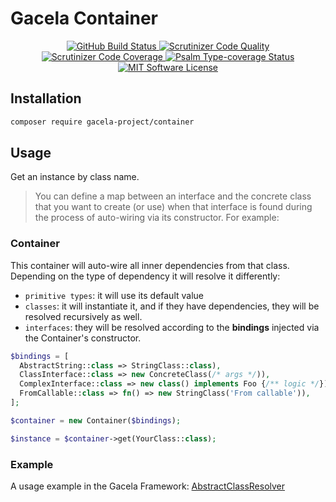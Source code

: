 # Gacela Container

<p align="center">
  <a href="https://github.com/gacela-project/container/actions">
    <img src="https://github.com/gacela-project/container/workflows/CI/badge.svg" alt="GitHub Build Status">
  </a>
  <a href="https://scrutinizer-ci.com/g/gacela-project/container/?branch=main">
    <img src="https://scrutinizer-ci.com/g/gacela-project/container/badges/quality-score.png?b=main" alt="Scrutinizer Code Quality">
  </a>
  <a href="https://scrutinizer-ci.com/g/gacela-project/container/?branch=main">
    <img src="https://scrutinizer-ci.com/g/gacela-project/container/badges/coverage.png?b=main" alt="Scrutinizer Code Coverage">
  </a>
  <a href="https://shepherd.dev/github/gacela-project/container">
    <img src="https://shepherd.dev/github/gacela-project/container/coverage.svg" alt="Psalm Type-coverage Status">
  </a>
  <a href="https://github.com/gacela-project/container/blob/master/LICENSE">
    <img src="https://img.shields.io/badge/License-MIT-green.svg" alt="MIT Software License">
  </a>
</p>

## Installation

```bash
composer require gacela-project/container
```

## Usage

Get an instance by class name.

> You can define a map between an interface and the concrete class that you want to create (or use) when that interface is found during the process of auto-wiring via its constructor. For example:

### Container

This container will auto-wire all inner dependencies from that class. Depending on the type of dependency it will resolve it differently:
- `primitive types`: it will use its default value
- `classes`: it will instantiate it, and if they have dependencies, they will be resolved recursively as well.
- `interfaces`: they will be resolved according to the **bindings** injected via the Container's constructor.

```php
$bindings = [
  AbstractString::class => StringClass::class),
  ClassInterface::class => new ConcreteClass(/* args */)),
  ComplexInterface::class => new class() implements Foo {/** logic */}),
  FromCallable::class => fn() => new StringClass('From callable')),
];

$container = new Container($bindings);

$instance = $container->get(YourClass::class);
```

### Example

A usage example in the Gacela Framework: [AbstractClassResolver](https://github.com/gacela-project/gacela/blob/main/src/Framework/ClassResolver/AbstractClassResolver.php#L142)

